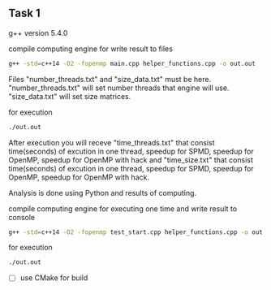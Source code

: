 ## Task 1

g++ version 5.4.0

compile computing engine for write result to files

```bash
g++ -std=c++14 -O2 -fopenmp main.cpp helper_functions.cpp -o out.out
```

Files "number_threads.txt" and "size_data.txt" must be here. "number_threads.txt" will set number threads that engine will use.
"size_data.txt" will set size matrices.

for execution

```bash
./out.out
```

After execution you will receve "time_threads.txt" that consist time(seconds) of excution in one thread, speedup for SPMD, speedup for OpenMP, speedup for OpenMP with hack and
"time_size.txt" that consist time(seconds) of excution in one thread, speedup for SPMD, speedup for OpenMP, speedup for OpenMP with hack.

Analysis is done using Python and results of computing.

compile computing engine for executing one time and write result to console

```bash
g++ -std=c++14 -O2 -fopenmp test_start.cpp helper_functions.cpp -o out.out
```

for execution

```bash
./out.out
```

- [ ] use CMake for build
